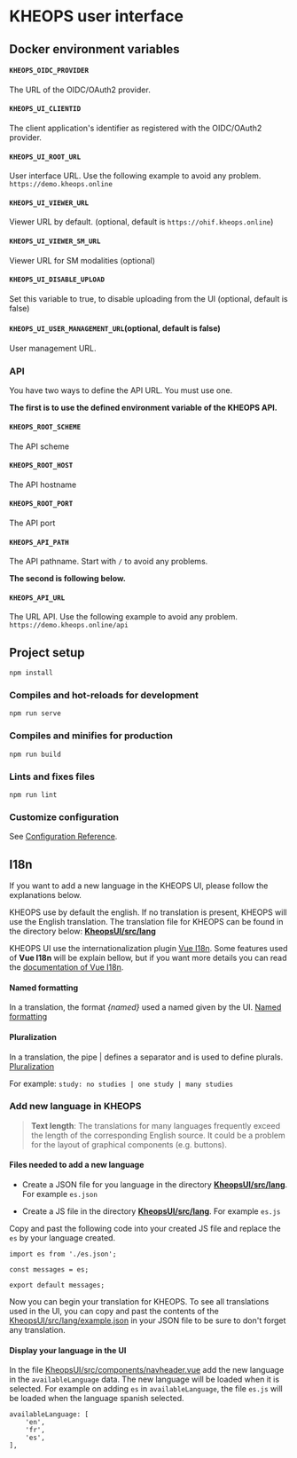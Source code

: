 # KHEOPS user interface

## Docker environment variables

#### `KHEOPS_OIDC_PROVIDER`

The URL of the OIDC/OAuth2 provider.

#### `KHEOPS_UI_CLIENTID`

The client application's identifier as registered with the OIDC/OAuth2 provider.

#### `KHEOPS_UI_ROOT_URL`

User interface URL. Use the following example to avoid any problem. `https://demo.kheops.online`

#### `KHEOPS_UI_VIEWER_URL`

Viewer URL by default. (optional, default is `https://ohif.kheops.online`)

#### `KHEOPS_UI_VIEWER_SM_URL`

Viewer URL for SM modalities (optional)

#### `KHEOPS_UI_DISABLE_UPLOAD`

Set this variable to true, to disable uploading from the UI (optional, default is false)

#### `KHEOPS_UI_USER_MANAGEMENT_URL`(optional, default is false)

User management URL.

### API

You have two ways to define the API URL. You must use one.

**The first is to use the defined environment variable of the KHEOPS API.**

#### `KHEOPS_ROOT_SCHEME`

The API scheme

#### `KHEOPS_ROOT_HOST`

The API hostname

#### `KHEOPS_ROOT_PORT`

The API port

#### `KHEOPS_API_PATH`

The API pathname. Start with `/` to avoid any problems.

**The second is following below.**

#### `KHEOPS_API_URL`

The URL API. Use the following example to avoid any problem. `https://demo.kheops.online/api`

## Project setup
```
npm install
```

### Compiles and hot-reloads for development
```
npm run serve
```

### Compiles and minifies for production
```
npm run build
```

### Lints and fixes files
```
npm run lint
```

### Customize configuration
See [Configuration Reference](https://cli.vuejs.org/config/).

## I18n

If you want to add a new language in the KHEOPS UI, please follow the explanations below.

KHEOPS use by default the english. If no translation is present, KHEOPS will use the English translation.
The translation file for KHEOPS can be found in the directory below: **[KheopsUI/src/lang](src/lang/)**

KHEOPS UI use the internationalization plugin [Vue I18n](https://kazupon.github.io/vue-i18n/). Some features used of **Vue I18n** will be explain bellow, but if you want more details you can read the [documentation of Vue I18n](https://kazupon.github.io/vue-i18n/introduction.html).

#### Named formatting

In a translation, the format *{named}* used a named given by the UI. [Named formatting](https://kazupon.github.io/vue-i18n/guide/formatting.html#named-formatting)

#### Pluralization

In a translation, the pipe | defines a separator and is used to define plurals. [Pluralization](https://kazupon.github.io/vue-i18n/guide/pluralization.html)

For example: `study: no studies | one study | many studies`

### Add new language in KHEOPS

> **Text length**: The translations for many languages frequently exceed the length of the corresponding English source. It could be a problem for the layout of graphical components (e.g. buttons).

#### Files needed to add a new language

* Create a JSON file for you language in the directory **[KheopsUI/src/lang](src/lang/)**. For example `es.json`

* Create a JS file in the directory **[KheopsUI/src/lang](src/lang/)**. For example `es.js`

Copy and past the following code into your created JS file and replace the `es` by your language created.

```
import es from './es.json';

const messages = es;

export default messages;
```

Now you can begin your translation for KHEOPS. To see all translations used in the UI, you can copy and past the contents of the [KheopsUI/src/lang/example.json](src/lang/example.json) in your JSON file to be sure to don't forget any translation.

#### Display your language in the UI

In the file [KheopsUI/src/components/navheader.vue](src/components/navheader.vue) add the new language in the `availableLanguage` data. The new language will be loaded when it is selected. For example on adding `es` in `availableLanguage`, the file `es.js` will be loaded when the language spanish selected.

```
availableLanguage: [
    'en',
    'fr',
    'es',
],
```
